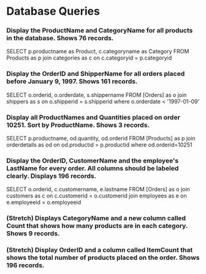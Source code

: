 # Database Queries

### Display the ProductName and CategoryName for all products in the database. Shows 76 records.

SELECT p.productname as Product, c.categoryname as Category FROM Products as p
join categories as c on c.categoryid = p.categoryid


### Display the OrderID and ShipperName for all orders placed before January 9, 1997. Shows 161 records.

SELECT o.orderid, o.orderdate, s.shippername FROM [Orders] as o
join shippers as s on o.shipperid = s.shipperid
where o.orderdate < '1997-01-09'


### Display all ProductNames and Quantities placed on order 10251. Sort by ProductName. Shows 3 records.

SELECT p.productname, od.quantity, od.orderid FROM [Products] as p
join orderdetails as od on od.productid = p.productid
where od.orderid=10251


### Display the OrderID, CustomerName and the employee's LastName for every order. All columns should be labeled clearly. Displays 196 records.

SELECT o.orderid, c.customername, e.lastname FROM [Orders] as o
join customers as c on c.customerid = o.customerid
join employees as e on e.employeeid = o.employeeid


### (Stretch)  Displays CategoryName and a new column called Count that shows how many products are in each category. Shows 9 records.

### (Stretch) Display OrderID and a  column called ItemCount that shows the total number of products placed on the order. Shows 196 records. 